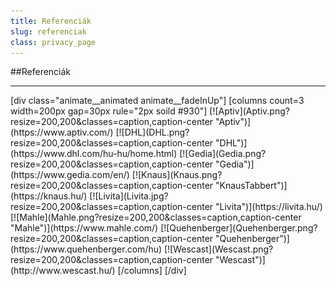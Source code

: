 ```yaml
---
title: Referenciák
slug: referenciak
class: privacy_page
---
```


##Referenciák
<hr/>
[div class="animate__animated animate__fadeInUp"]
[columns count=3 width=200px gap=30px rule="2px soild  #930"]
[![Aptiv](Aptiv.png?resize=200,200&classes=caption,caption-center "Aptiv")](https://www.aptiv.com/)
[![DHL](DHL.png?resize=200,200&classes=caption,caption-center "DHL")](https://www.dhl.com/hu-hu/home.html)
[![Gedia](Gedia.png?resize=200,200&classes=caption,caption-center "Gedia")](https://www.gedia.com/en/)
[![Knaus](Knaus.png?resize=200,200&classes=caption,caption-center "KnausTabbert")](https://knaus.hu/)
[![Livita](Livita.jpg?resize=200,200&classes=caption,caption-center "Livita")](https://livita.hu/)
[![Mahle](Mahle.png?resize=200,200&classes=caption,caption-center "Mahle")](https://www.mahle.com/)
[![Quehenberger](Quehenberger.png?resize=200,200&classes=caption,caption-center "Quehenberger")](https://www.quehenberger.com/hu)
[![Wescast](Wescast.png?resize=200,200&classes=caption,caption-center "Wescast")](http://www.wescast.hu/)
[/columns]
[/div]
